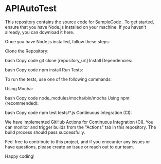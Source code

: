 # APIAutoTest
This repository contains the source code for SampleCode . To get started, ensure that you have Node.js installed on your machine. If you haven't already, you can download it here.

Once you have Node.js installed, follow these steps:

Clone the Repository:

bash
Copy code
git clone [repository_url]
Install Dependencies:

bash
Copy code
npm install
Run Tests:

To run the tests, use one of the following commands:

Using Mocha:

bash
Copy code
node_modules/mocha/bin/mocha
Using npm (recommended):

bash
Copy code
npm test tests/*.js
Continuous Integration (CI):

We have implemented GitHub Actions for Continuous Integration (CI). You can monitor and trigger builds from the "Actions" tab in this repository. The build process should pass successfully.

Feel free to contribute to this project, and if you encounter any issues or have questions, please create an issue or reach out to our team.

Happy coding!
